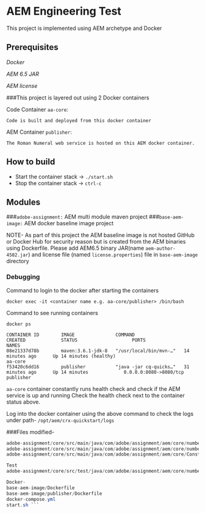 # AEM Engineering Test

This project is implemented using AEM archetype and Docker

## Prerequisites
*Docker*

*AEM 6.5 JAR*

*AEM license*

###This project is layered out using 2 Docker containers

Code Container `aa-core`:

    Code is built and deployed from this docker container

AEM Container `publisher`:

    The Roman Numeral web service is hosted on this AEM docker container.


## How to build
- Start the container stack -> `./start.sh`
- Stop the container stack -> `ctrl-c`

## Modules

###`adobe-assignment:` AEM multi module maven project
###`base-aem-image:` AEM docker baseline image project

NOTE- As part of this project the AEM baseline image is not hosted GitHub or Docker Hub for security reason but is created from the AEM binaries using Dockerfile.
Please add AEM6.5 binary JAR(name `aem-author-4502.jar`) and license file (named `license.properties`) file in `base-aem-image` directory


### Debugging
Command to login to the docker after starting the containers

`docker exec -it <container name e.g. aa-core/publisher> /bin/bash` 

Command to see running containers

`docker ps`

```
CONTAINER ID        IMAGE               COMMAND                  CREATED             STATUS                    PORTS                    NAMES
08e21337d78b        maven:3.6.1-jdk-8   "/usr/local/bin/mvn-…"   14 minutes ago      Up 14 minutes (healthy)                            aa-core
f53420c6dd16        publisher           "java -jar cq-quicks…"   31 minutes ago      Up 14 minutes             0.0.0.0:8080->8080/tcp   publisher
```

`aa-core` container constantly runs health check and check if the AEM service is up and running
Check the health check next to the container status above.

Log into the docker container using the above command to check the logs under path-
`/opt/aem/crx-quickstart/logs`


###Files modified-
``` adobe-assignment/core/src/main/java/com/adobe/assignment/aem/core/number/impl/NumberException.java
adobe-assignment/core/src/main/java/com/adobe/assignment/aem/core/number/servlet/RomanNumeralServlet.java
adobe-assignment/core/src/main/java/com/adobe/assignment/aem/core/number/util/NumberConversion.java
adobe-assignment/core/src/main/java/com/adobe/assignment/aem/core/Constants.java

Test
adobe-assignment/core/src/test/java/com/adobe/assignment/aem/core/number/util/NumberConversionTest.java

Docker-
base-aem-image/Dockerfile
base-aem-image/publisher/Dockerfile
docker-compose.yml
start.sh ```





